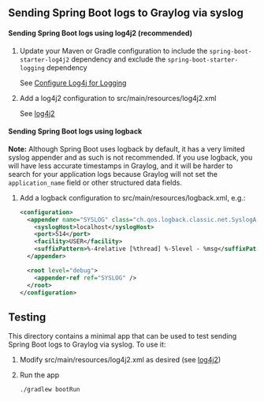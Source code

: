 ## Sending Spring Boot logs to Graylog via syslog

#### Sending Spring Boot logs using log4j2 (recommended)

1. Update your Maven or Gradle configuration to include the `spring-boot-starter-log4j2` dependency and exclude the
`spring-boot-starter-logging` dependency

    See [Configure Log4j for Logging](https://docs.spring.io/spring-boot/docs/current/reference/html/howto-logging.html#howto-configure-log4j-for-logging)

2. Add a log4j2 configuration to src/main/resources/log4j2.xml

    See [log4j2](../log4j2/)


#### Sending Spring Boot logs using logback

**Note:** Although Spring Boot uses logback by default, it has a very limited syslog appender and as such is not
recommended. If you use logback, you will have less accurate timestamps in Graylog, and it will be harder to search for
your application logs because Graylog will not set the `application_name` field or other structured data fields.

1. Add a logback configuration to src/main/resources/logback.xml, e.g.:

    ```xml
    <configuration>
      <appender name="SYSLOG" class="ch.qos.logback.classic.net.SyslogAppender">
        <syslogHost>localhost</syslogHost>
        <port>514</port>
        <facility>USER</facility>
        <suffixPattern>%-4relative [%thread] %-5level - %msg</suffixPattern>
      </appender>

      <root level="debug">
        <appender-ref ref="SYSLOG" />
      </root>
    </configuration>
    ```



## Testing
This directory contains a minimal app that can be used to test sending Spring Boot logs to Graylog via syslog. To use
it:

1. Modify src/main/resources/log4j2.xml as desired (see [log4j2](../log4j2/))

1. Run the app

    ```
    ./gradlew bootRun
    ```
